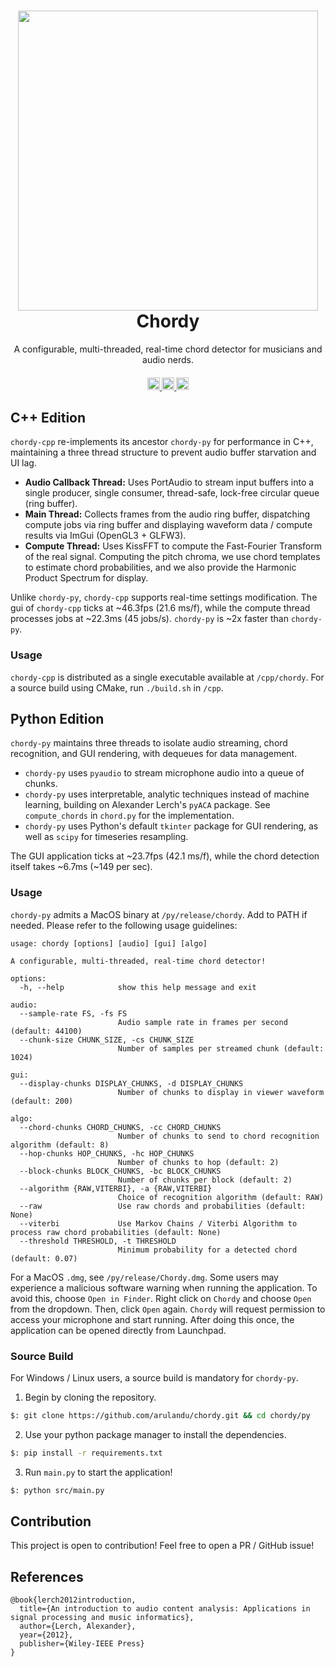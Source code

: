 <h1 align="center">
  <div align="center">
    <a href="https://youtube.com/watch?v=-3eEzzKrywo" target="_blank">
      <img src="https://img.youtube.com/vi/-3eEzzKrywo/maxresdefault.jpg" width="480px">
    </a>
  </div>
  Chordy
  <br>
</h1>

<p align="center">
  A configurable, multi-threaded, real-time chord detector for musicians and audio nerds.
</p>


<h4 align="center">
  <a href="https://opensource.org/licenses/mit" target="_blank">
    <img src="https://img.shields.io/badge/MIT-blue.svg?label=license" alt="license" style="height: 20px;">
  </a>
  <a href="[https://youtube.com/watch?v=-3eEzzKrywo](http://makeapullrequest.com)" target="_blank">
    <img src="https://img.shields.io/badge/PRs-welcome-brightgreen.svg?style=shields" alt="pr" style="height: 20px;">
  </a>
  <a href="https://youtube.com/watch?v=-3eEzzKrywo" target="_blank">
    <img src="https://img.shields.io/badge/youtube-d95652.svg?logo=youtube" alt="youtube" style="height: 20px;">
  </a>
</h4>

## C++ Edition
`chordy-cpp` re-implements its ancestor `chordy-py` for performance in C++, maintaining a three thread structure to prevent audio buffer starvation and UI lag.
- **Audio Callback Thread:** Uses PortAudio to stream input buffers into a single producer, single consumer, thread-safe, lock-free circular queue (ring buffer).
- **Main Thread:** Collects frames from the audio ring buffer, dispatching compute jobs via ring buffer and displaying waveform data / compute results via ImGui (OpenGL3 + GLFW3).
- **Compute Thread:** Uses KissFFT to compute the Fast-Fourier Transform of the real signal. Computing the pitch chroma, we use chord templates to estimate chord probabilities, and we also provide the Harmonic Product Spectrum for display.

Unlike `chordy-py`, `chordy-cpp` supports real-time settings modification. The gui of `chordy-cpp` ticks at ~46.3fps (21.6 ms/f), while the compute thread processes jobs at ~22.3ms (45 jobs/s). `chordy-py` is ~2x faster than `chordy-py`. 

### Usage
`chordy-cpp` is distributed as a single executable available at `/cpp/chordy`. For a source build using CMake, run `./build.sh` in `/cpp`. 

## Python Edition 
`chordy-py` maintains three threads to isolate audio streaming, chord recognition, and GUI rendering, with dequeues for data management.
- `chordy-py` uses `pyaudio` to stream microphone audio into a queue of chunks. 
- `chordy-py` uses interpretable, analytic techniques instead of machine learning, building on Alexander Lerch's `pyACA` package. See `compute_chords` in `chord.py` for the implementation.
- `chordy-py` uses Python's default `tkinter` package for GUI rendering, as well as `scipy` for timeseries resampling. 

The GUI application ticks at ~23.7fps (42.1 ms/f), while the chord detection itself takes ~6.7ms (~149 per sec). 

### Usage
`chordy-py` admits a MacOS binary at `/py/release/chordy`. Add to PATH if needed. Please refer to the following usage guidelines:
```
usage: chordy [options] [audio] [gui] [algo]

A configurable, multi-threaded, real-time chord detector!

options:
  -h, --help            show this help message and exit

audio:
  --sample-rate FS, -fs FS
                        Audio sample rate in frames per second (default: 44100)
  --chunk-size CHUNK_SIZE, -cs CHUNK_SIZE
                        Number of samples per streamed chunk (default: 1024)

gui:
  --display-chunks DISPLAY_CHUNKS, -d DISPLAY_CHUNKS
                        Number of chunks to display in viewer waveform (default: 200)

algo:
  --chord-chunks CHORD_CHUNKS, -cc CHORD_CHUNKS
                        Number of chunks to send to chord recognition algorithm (default: 8)
  --hop-chunks HOP_CHUNKS, -hc HOP_CHUNKS
                        Number of chunks to hop (default: 2)
  --block-chunks BLOCK_CHUNKS, -bc BLOCK_CHUNKS
                        Number of chunks per block (default: 2)
  --algorithm {RAW,VITERBI}, -a {RAW,VITERBI}
                        Choice of recognition algorithm (default: RAW)
  --raw                 Use raw chords and probabilities (default: None)
  --viterbi             Use Markov Chains / Viterbi Algorithm to process raw chord probabilities (default: None)
  --threshold THRESHOLD, -t THRESHOLD
                        Minimum probability for a detected chord (default: 0.07)
```
For a MacOS `.dmg`, see `/py/release/Chordy.dmg`. Some users may experience a malicious software warning when running the application. To avoid this, choose `Open in Finder`. Right click on `Chordy` and choose `Open` from the dropdown. Then, click `Open` again. `Chordy` will request permission to access your microphone and start running. After doing this once, the application can be opened directly from Launchpad. 

### Source Build
For Windows / Linux users, a source build is mandatory for `chordy-py`.

1. Begin by cloning the repository.
```bash
$: git clone https://github.com/arulandu/chordy.git && cd chordy/py
```
2. Use your python package manager to install the dependencies.
```bash
$: pip install -r requirements.txt
```
3. Run `main.py` to start the application!
```bash
$: python src/main.py
```

## Contribution
This project is open to contribution! Feel free to open a PR / GitHub issue!

## References
```
@book{lerch2012introduction,
  title={An introduction to audio content analysis: Applications in signal processing and music informatics},
  author={Lerch, Alexander},
  year={2012},
  publisher={Wiley-IEEE Press}
}
``````
